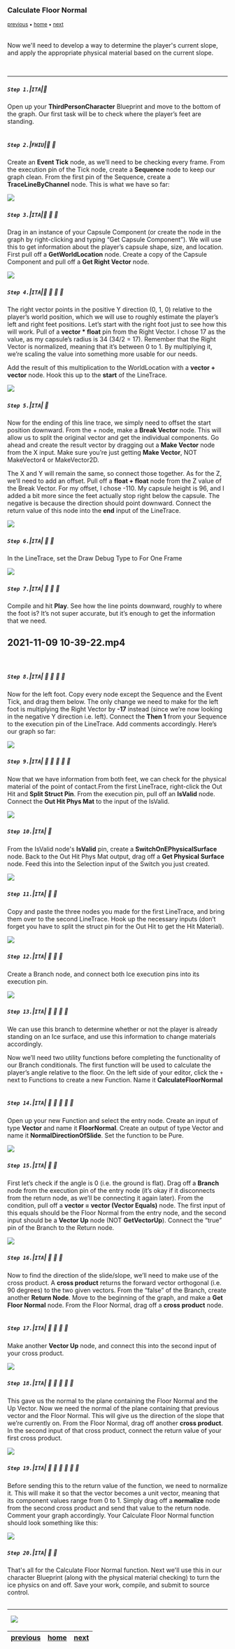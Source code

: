 <img src="https://via.placeholder.com/1000x4/45D7CA/45D7CA" alt="drawing" height="4px"/>

### Calculate Floor Normal

<sub>[previous](../physics-material/README.md) • [home](../README.md) • [next](../set-physics/README.md)</sub>

<img src="https://via.placeholder.com/1000x4/45D7CA/45D7CA" alt="drawing" height="4px"/>

Now we'll need to develop a way to determine the player's current slope, and apply the appropriate physical material based on the current slope.

<br>

---


##### `Step 1.`\|`ITA`|:small_blue_diamond:

Open up your <b>ThirdPersonCharacter</b> Blueprint and move to the bottom of the graph. Our first task will be to check where the player’s feet are standing.

<img src="https://via.placeholder.com/500x2/45D7CA/45D7CA" alt="drawing" height="2px" alt = ""/>

##### `Step 2.`\|`FHIU`|:small_blue_diamond: :small_blue_diamond: 

Create an <b>Event Tick</b> node, as we’ll need to be checking every frame. From the execution pin of the Tick node, create a <b>Sequence</b> node to keep our graph clean. From the first pin of the Sequence, create a <b>TraceLineByChannel</b> node. This is what we have so far:

<img src="images/2021-11-09 10_06_39-UE4LevelDesignExtras - Unreal Editor.png">
<br>
<img src="https://via.placeholder.com/500x2/45D7CA/45D7CA" alt="drawing" height="2px" alt = ""/>

##### `Step 3.`\|`ITA`|:small_blue_diamond: :small_blue_diamond: :small_blue_diamond:

Drag in an instance of your Capsule Component (or create the node in the graph by right-clicking and typing “Get Capsule Component”). We will use this to get information about the player’s capsule shape, size, and location. First pull off a <b>GetWorldLocation</b> node. Create a copy of the Capsule Component and pull off a <b>Get Right Vector</b> node.

<img src="images/2021-11-09 10_10_47-UE4LevelDesignExtras - Unreal Editor.png">
<br>
<img src="https://via.placeholder.com/500x2/45D7CA/45D7CA" alt="drawing" height="2px" alt = ""/>

##### `Step 4.`\|`ITA`|:small_blue_diamond: :small_blue_diamond: :small_blue_diamond: :small_blue_diamond:

The right vector points in the positive Y direction (0, 1, 0) relative to the player’s world position, which we will use to roughly estimate the player’s left and right feet positions. Let’s start with the right foot just to see how this will work. Pull of a <b>vector * float</b> pin from the Right Vector. I chose 17 as the value, as my capsule’s radius is 34 (34/2 = 17). Remember that the Right Vector is normalized, meaning that it’s between 0 to 1. By multiplying it, we’re scaling the value into something more usable for our needs.

Add the result of this multiplication to the WorldLocation with a <b>vector + vector</b> node. Hook this up to the <b>start</b> of the LineTrace. 

<img src="images/2021-11-09 10_22_33-UE4LevelDesignExtras - Unreal Editor.png">
<br>
<img src="https://via.placeholder.com/500x2/45D7CA/45D7CA" alt="drawing" height="2px" alt = ""/>

##### `Step 5.`\|`ITA`| :small_orange_diamond:

Now for the ending of this line trace, we simply need to offset the start position downward. From the + node, make a <b>Break Vector</b> node. This will allow us to split the original vector and get the individual components. Go ahead and create the result vector by dragging out a <b>Make Vector</b> node from the X input. Make sure you’re just getting <b>Make Vector</b>, NOT MakeVector4 or MakeVector2D.

The X and Y will remain the same, so connect those together. As for the Z, we’ll need to add an offset. Pull off a <b>float + float</b> node from the Z value of the Break Vector. For my offset, I chose -110. My capsule height is 96, and I added a bit more since the feet actually stop right below the capsule. The negative is because the direction should point downward. Connect the return value of this node into the <b>end</b> input of the LineTrace.

<img src="images/2021-11-09 10_31_48-UE4LevelDesignExtras - Unreal Editor.png" />
<br>
<img src="https://via.placeholder.com/500x2/45D7CA/45D7CA" alt="drawing" height="2px" alt = ""/>

##### `Step 6.`\|`ITA`| :small_orange_diamond: :small_blue_diamond:

In the LineTrace, set the Draw Debug Type to For One Frame

<img src="images/2021-11-09 10_35_55-.png">
<br>
<img src="https://via.placeholder.com/500x2/45D7CA/45D7CA" alt="drawing" height="2px" alt = ""/>

##### `Step 7.`\|`ITA`| :small_orange_diamond: :small_blue_diamond: :small_blue_diamond:

Compile and hit <b>Play</b>. See how the line points downward, roughly to where the foot is? It’s not super accurate, but it’s enough to get the information that we need. 

## 2021-11-09 10-39-22.mp4
<br>
<img src="https://via.placeholder.com/500x2/45D7CA/45D7CA" alt="drawing" height="2px" alt = ""/>

##### `Step 8.`\|`ITA`| :small_orange_diamond: :small_blue_diamond: :small_blue_diamond: :small_blue_diamond:

Now for the left foot. Copy every node except the Sequence and the Event Tick, and drag them below. The only change we need to make for the left foot is multiplying the Right Vector by <b>-17</b> instead (since we’re now looking in the negative Y direction i.e. left). Connect the <b>Then 1</b> from your Sequence to the execution pin of the LineTrace. Add comments accordingly. Here’s our graph so far:

<img src="images/2021-11-09 10_47_13-UE4LevelDesignExtras - Unreal Editor.png"/>
<br>
<img src="https://via.placeholder.com/500x2/45D7CA/45D7CA" alt="drawing" height="2px" alt = ""/>

##### `Step 9.`\|`ITA`| :small_orange_diamond: :small_blue_diamond: :small_blue_diamond: :small_blue_diamond: :small_blue_diamond:

Now that we have information from both feet, we can check for the physical material of the point of contact.From the first LineTrace, right-click the Out Hit and <b>Split Struct Pin</b>. From the execution pin, pull off an <b>IsValid</b> node. Connect the <b>Out Hit Phys Mat</b> to the input of the IsValid.

<img src="images/2021-11-09 11_01_32-UE4LevelDesignExtras - Unreal Editor.png"/>
<br>
<img src="https://via.placeholder.com/500x2/45D7CA/45D7CA" alt="drawing" height="2px" alt = ""/>

##### `Step 10.`\|`ITA`| :large_blue_diamond:

From the IsValid node's <b>IsValid</b> pin, create a <b>SwitchOnEPhysicalSurface</b> node. Back to the Out Hit Phys Mat output, drag off a <b>Get Physical Surface</b> node. Feed this into the Selection input of the Switch you just created.

<img src="images/2021-11-09 11_08_37-UE4LevelDesignExtras - Unreal Editor.png">
<br>
<img src="https://via.placeholder.com/500x2/45D7CA/45D7CA" alt="drawing" height="2px" alt = ""/>

##### `Step 11.`\|`ITA`| :large_blue_diamond: :small_blue_diamond: 

Copy and paste the three nodes you made for the first LineTrace, and bring them over to the second LineTrace. Hook up the necessary inputs (don’t forget you have to split the struct pin for the Out Hit to get the Hit Material).

<img src="images/2021-11-09 11_10_45-UE4LevelDesignExtras - Unreal Editor.png">
<br>
<img src="https://via.placeholder.com/500x2/45D7CA/45D7CA" alt="drawing" height="2px" alt = ""/>


##### `Step 12.`\|`ITA`| :large_blue_diamond: :small_blue_diamond: :small_blue_diamond: 

Create a Branch node, and connect both Ice execution pins into its execution pin.

<img src="images/2021-11-09 11_13_34-UE4LevelDesignExtras - Unreal Editor.png">
<br>
<img src="https://via.placeholder.com/500x2/45D7CA/45D7CA" alt="drawing" height="2px" alt = ""/>

##### `Step 13.`\|`ITA`| :large_blue_diamond: :small_blue_diamond: :small_blue_diamond:  :small_blue_diamond: 

We can use this branch to determine whether or not the player is already standing on an Ice surface, and use this information to change materials accordingly. 

Now we’ll need two utility functions before completing the functionality of our Branch conditionals. The first function will be used to calculate the player’s angle relative to the floor. On the left side of your editor, click the `+` next to Functions to create a new Function. Name it <b>CalculateFloorNormal</b>

<img src="https://via.placeholder.com/500x2/45D7CA/45D7CA" alt="drawing" height="2px" alt = ""/>

##### `Step 14.`\|`ITA`| :large_blue_diamond: :small_blue_diamond: :small_blue_diamond: :small_blue_diamond:  :small_blue_diamond: 

Open up your new Function and select the entry node. Create an input of type <b>Vector</b> and name it <b>FloorNormal</b>. Create an output of type Vector and name it <b>NormalDirectionOfSlide</b>. Set the function to be Pure.

<img src="images/2021-11-09 11_24_09-UE4LevelDesignExtras - Unreal Editor.png">
<br>
<img src="https://via.placeholder.com/500x2/45D7CA/45D7CA" alt="drawing" height="2px" alt = ""/>

##### `Step 15.`\|`ITA`| :large_blue_diamond: :small_orange_diamond: 

First let’s check if the angle is 0 (i.e. the ground is flat). Drag off a <b>Branch</b> node from the execution pin of the entry node (it’s okay if it disconnects from the return node, as we’ll be connecting it again later). From the condition, pull off a <b>vector = vector (Vector Equals)</b> node. The first input of this equals should be the Floor Normal from the entry node, and the second input should be a <b>Vector Up</b> node (NOT <b>GetVectorUp</b>). Connect the “true” pin of the Branch to the Return node.

<img src="images/2021-11-09 11_35_20-UE4LevelDesignExtras - Unreal Editor.png">
<br>
<img src="https://via.placeholder.com/500x2/45D7CA/45D7CA" alt="drawing" height="2px" alt = ""/>

##### `Step 16.`\|`ITA`| :large_blue_diamond: :small_orange_diamond:   :small_blue_diamond: 

Now to find the direction of the slide/slope, we’ll need to make use of the cross product. A <b>cross product</b> returns the forward vector orthogonal (i.e. 90 degrees) to the two given vectors. From the “false” of the Branch, create another <b>Return Node</b>. Move to the beginning of the graph, and make a <b>Get Floor Normal</b> node. From the Floor Normal, drag off a <b>cross product</b> node.

<img src="https://via.placeholder.com/500x2/45D7CA/45D7CA" alt="drawing" height="2px" alt = ""/>

##### `Step 17.`\|`ITA`| :large_blue_diamond: :small_orange_diamond: :small_blue_diamond: :small_blue_diamond:

Make another <b>Vector Up</b> node, and connect this into the second input of your cross product.

<img src="images/2021-11-11 09_26_03-UE4LevelDesignExtras - Unreal Editor.png">
<br>
<img src="https://via.placeholder.com/500x2/45D7CA/45D7CA" alt="drawing" height="2px" alt = ""/>

##### `Step 18.`\|`ITA`| :large_blue_diamond: :small_orange_diamond: :small_blue_diamond: :small_blue_diamond: :small_blue_diamond:

This gave us the normal to the plane containing the Floor Normal and the Up Vector. Now we need the normal of the plane containing that previous vector and the Floor Normal. This will give us the direction of the slope that we’re currently on. From the Floor Normal, drag off another <b>cross product</b>. In the second input of that cross product, connect the return value of your first cross product.

<img src="images/2021-11-11 09_30_54-UE4LevelDesignExtras - Unreal Editor.png">
<br>
<img src="https://via.placeholder.com/500x2/45D7CA/45D7CA" alt="drawing" height="2px" alt = ""/>

##### `Step 19.`\|`ITA`| :large_blue_diamond: :small_orange_diamond: :small_blue_diamond: :small_blue_diamond: :small_blue_diamond: :small_blue_diamond:

Before sending this to the return value of the function, we need to normalize it. This will make it so that the vector becomes a unit vector, meaning that its component values range from 0 to 1. Simply drag off a <b>normalize</b> node from the second cross product and send that value to the return node. Comment your graph accordingly. Your Calculate Floor Normal function should look something like this:

<img src="images/2021-11-11 09_33_37-UE4LevelDesignExtras - Unreal Editor.png">
<br>
<img src="https://via.placeholder.com/500x2/45D7CA/45D7CA" alt="drawing" height="2px" alt = ""/>

##### `Step 20.`\|`ITA`| :large_blue_diamond: :large_blue_diamond:

That's all for the Calculate Floor Normal function. Next we'll use this in our character Blueprint (along with the physical material checking) to turn the ice physics on and off. Save your work, compile, and submit to source control.

<img src="https://via.placeholder.com/500x2/45D7CA/45D7CA" alt="drawing" height="2px" alt = ""/>

___


<img src="https://via.placeholder.com/1000x4/dba81a/dba81a" alt="drawing" height="4px" alt = ""/>

<img src="https://via.placeholder.com/1000x100/45D7CA/000000/?text=Next Up - Setting Physics">

<img src="https://via.placeholder.com/1000x4/dba81a/dba81a" alt="drawing" height="4px" alt = ""/>

| [previous](../physics-material/README.md)| [home](../README.md) | [next](../set-physics/README.md)|
|---|---|---|
